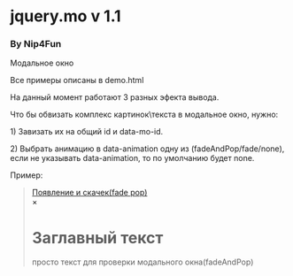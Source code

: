 <h1>jquery.mo v 1.1</h1>

<h3>By Nip4Fun</h3>
Модальное окно

Все примеры описаны в demo.html

На данный момент работают 3 разных эфекта вывода.

Что бы обвизать комплекс картинок\текста в модальное окно, нужно:
<p>1) Завизать их на общий id и data-mo-id.
<p>2) Выбрать анимацию в data-animation одну из (fadeAndPop/fade/none), если не указывать data-animation, то по умолчанию будет none.

Пример:

<blockquote>
	<a href="#" data-mo-id="1" data-animation="fadeAndPop">
		Появление и скачек(fade pop)
	</a>
	<div id="1" class="mo">
		<a class="close-mo">&#215;</a>
			<h1>Заглавный текст</h1>
			<p>просто текст для проверки модального окна(fadeAndPop)</p>
	</div>
</blockquote>
